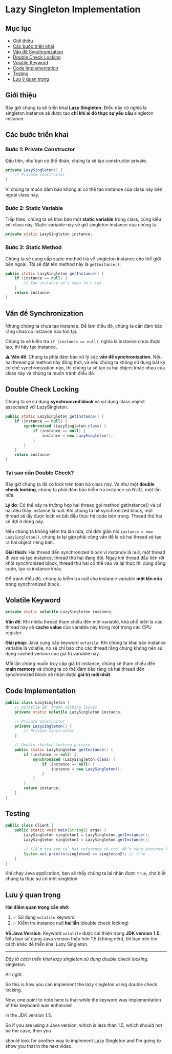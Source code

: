 # Lazy Singleton Implementation

## Mục lục

-   [Giới thiệu](#giới-thiệu)
-   [Các bước triển khai](#các-bước-triển-khai)
-   [Vấn đề Synchronization](#vấn-đề-synchronization)
-   [Double Check Locking](#double-check-locking)
-   [Volatile Keyword](#volatile-keyword)
-   [Code Implementation](#code-implementation)
-   [Testing](#testing)
-   [Lưu ý quan trọng](#lưu-ý-quan-trọng)

## Giới thiệu

Bây giờ chúng ta sẽ triển khai **Lazy Singleton**. Điều này có nghĩa là singleton instance sẽ được tạo **chỉ khi ai đó thực sự yêu cầu** singleton instance.

## Các bước triển khai

### Bước 1: Private Constructor

Đầu tiên, như bạn có thể đoán, chúng ta sẽ tạo constructor private.

```java
private LazySingleton() {
    // Private constructor
}
```

Vì chúng ta muốn đảm bảo không ai có thể tạo instance của class này bên ngoài class này.

### Bước 2: Static Variable

Tiếp theo, chúng ta sẽ khai báo một **static variable** trong class, cùng kiểu với class này. Static variable này sẽ giữ singleton instance của chúng ta.

```java
private static LazySingleton instance;
```

### Bước 3: Static Method

Chúng ta sẽ cung cấp static method trả về singleton instance cho thế giới bên ngoài. Tôi sẽ đặt tên method này là `getInstance()`.

```java
public static LazySingleton getInstance() {
    if (instance == null) {
        // Tạo instance nếu chưa tồn tại
    }
    return instance;
}
```

## Vấn đề Synchronization

Nhưng chúng ta chưa tạo instance. Để làm điều đó, chúng ta cần đảm bảo rằng chưa có instance nào tồn tại.

Chúng ta sẽ kiểm tra `if (instance == null)`, nghĩa là instance chưa được tạo, thì hãy tạo instance.

**⚠️ Vấn đề**: Chúng ta phải đảm bảo xử lý các **vấn đề synchronization**. Nếu hai thread gọi method này đồng thời, và nếu chúng ta không sử dụng bất kỳ cơ chế synchronization nào, thì chúng ta sẽ tạo ra hai object khác nhau của class này và chúng ta muốn tránh điều đó.

## Double Check Locking

Chúng ta sẽ sử dụng **synchronized block** và sử dụng class object associated với LazySingleton.

```java
public static LazySingleton getInstance() {
    if (instance == null) {
        synchronized (LazySingleton.class) {
            if (instance == null) {
                instance = new LazySingleton();
            }
        }
    }
    return instance;
}
```

### Tại sao cần Double Check?

Bây giờ chúng ta đã có lock trên toàn bộ class này. Và như một **double check locking**, chúng ta phải đảm bảo kiểm tra instance có NULL một lần nữa.

**Lý do**: Có thể xảy ra trường hợp hai thread gọi method getInstance() và cả hai đều thấy instance là null. Khi chúng ta hit synchronized block, một thread sẽ lấy được lock và bắt đầu thực thi code bên trong. Thread thứ hai sẽ đợi ở dòng này.

Nếu chúng ta không kiểm tra lần nữa, chỉ đơn giản nói `instance = new LazySingleton()`, chúng ta lại gặp phải cùng vấn đề là cả hai thread sẽ tạo ra hai object riêng biệt.

**Giải thích**: Hai thread đến synchronized block vì instance là null, một thread đi vào và tạo instance, thread thứ hai đang đợi. Ngay khi thread đầu tiên rời khỏi synchronized block, thread thứ hai có thể vào và lại thực thi cùng dòng code, tạo ra instance khác.

Để tránh điều đó, chúng ta kiểm tra null cho instance variable **một lần nữa** trong synchronized block.

## Volatile Keyword

```java
private static volatile LazySingleton instance;
```

**Vấn đề**: Khi nhiều thread tham chiếu đến một variable, khá phổ biến là các thread này sẽ **cache value** của variable này trong một trong các CPU register.

**Giải pháp**: Java cung cấp keyword `volatile`. Khi chúng ta khai báo instance variable là volatile, nó sẽ chỉ báo cho các thread rằng chúng không nên sử dụng cached version của giá trị variable này.

Mỗi lần chúng muốn truy cập giá trị instance, chúng sẽ tham chiếu đến **main memory** và chúng ta có thể đảm bảo rằng cả hai thread đến synchronized block sẽ nhận được **giá trị mới nhất**.

## Code Implementation

```java
public class LazySingleton {
    // Volatile để tránh caching issues
    private static volatile LazySingleton instance;

    // Private constructor
    private LazySingleton() {
        // Private constructor
    }

    // Double-checked locking pattern
    public static LazySingleton getInstance() {
        if (instance == null) {
            synchronized (LazySingleton.class) {
                if (instance == null) {
                    instance = new LazySingleton();
                }
            }
        }
        return instance;
    }
}
```

## Testing

```java
public class Client {
    public static void main(String[] args) {
        LazySingleton singleton1 = LazySingleton.getInstance();
        LazySingleton singleton2 = LazySingleton.getInstance();

        // Kiểm tra xem cả hai reference có trỏ đến cùng instance không
        System.out.println(singleton1 == singleton2); // true
    }
}
```

Khi chạy Java application, bạn sẽ thấy chúng ta lại nhận được `true`, cho biết chúng ta thực sự có một singleton.

## Lưu ý quan trọng

**Hai điểm quan trọng cần nhớ:**

1. ✅ Sử dụng `volatile` keyword
2. ✅ Kiểm tra instance null **hai lần** (double check locking)

**Về Java Version**: Keyword `volatile` được cải thiện trong **JDK version 1.5**. Nếu bạn sử dụng Java version thấp hơn 1.5 (không nên), thì bạn nên tìm cách khác để triển khai Lazy Singleton.

---

_Đây là cách triển khai lazy singleton sử dụng double check locking._
singleton.

All right.

So this is how you can implement the lazy singleton using double check locking.

Now, one point to note here is that while the keyword was implementation of this keyboard was enhanced

in the JDK version 1.5.

So if you are using a Java version, which is less than 1.5, which should not be the case, then you

should look for another way to implement Lazy Singleton and I'm going to show you that in the next video.
